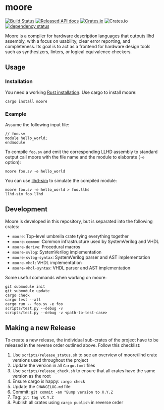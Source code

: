 # moore

[![Build Status](https://travis-ci.org/fabianschuiki/moore.svg?branch=master)](https://travis-ci.org/fabianschuiki/moore)
[![Released API docs](https://docs.rs/moore/badge.svg)](https://docs.rs/moore)
[![Crates.io](https://img.shields.io/crates/v/moore.svg)](https://crates.io/crates/moore)
![Crates.io](https://img.shields.io/crates/l/moore)
[![dependency status](https://deps.rs/repo/github/fabianschuiki/moore/status.svg)](https://deps.rs/repo/github/fabianschuiki/moore)

Moore is a compiler for hardware description languages that outputs [llhd] assembly, with a focus on usability, clear error reporting, and completeness. Its goal is to act as a frontend for hardware design tools such as synthesizers, linters, or logical equivalence checkers.

## Usage

### Installation

You need a working [Rust installation](https://rustup.rs/). Use cargo to install moore:

    cargo install moore

### Example

Assume the following input file:

    // foo.sv
    module hello_world;
    endmodule

To compile `foo.sv` and emit the corresponding LLHD assembly to standard output call moore with the file name and the module to elaborate (`-e` option):

    moore foo.sv -e hello_world

You can use [llhd-sim] to simulate the compiled module:

    moore foo.sv -e hello_world > foo.llhd
    llhd-sim foo.llhd

## Development

Moore is developed in this repository, but is separated into the following crates:

- `moore`: Top-level umbrella crate tying everything together
- `moore-common`: Common infrastructure used by SystemVerilog and VHDL
- `moore-derive`: Procedural macros
- `moore-svlog`: SystemVerilog implementation
- `moore-svlog-syntax`: SystemVerilog parser and AST implementation
- `moore-vhdl`: VHDL implementation
- `moore-vhdl-syntax`: VHDL parser and AST implementation

Some useful commands when working on moore:

    git submodule init
    git submodule update
    cargo check
    cargo test --all
    cargo run -- foo.sv -e foo
    scripts/test.py --debug -v
    scripts/test.py --debug -v <path-to-test-case>

## Making a new Release

To create a new release, the individual sub-crates of the project have to be released in the reverse order outlined above. Follow this checklist:

1. Use `scripts/release_status.sh` to see an overview of moore/llhd crate versions used throughout the project
2. Update the version in all `Cargo.toml` files
3. Use `scripts/release_check.sh` to ensure that all crates have the same version as the root
5. Ensure cargo is happy: `cargo check`
4. Update the `CHANGELOG.md` file
5. Commit: `git commit -am "Bump version to X.Y.Z`
6. Tag: `git tag vX.Y.Z`
7. Publish all crates using `cargo publish` in reverse order


[llhd]: https://github.com/fabianschuiki/llhd
[llhd-sim]: https://github.com/fabianschuiki/llhd-sim
